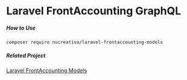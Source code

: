 # Laravel FrontAccounting GraphQL

##### How to Use
```
composer require nucreativa/laravel-frontaccounting-models
```

##### Related Project 
[Laravel FrontAccounting Models](https://github.com/nucreativa/laravel-frontaccounting-models)
